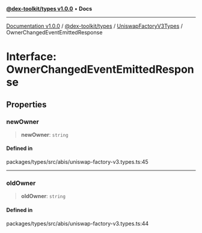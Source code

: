 [**@dex-toolkit/types v1.0.0**](../../../README.md) • **Docs**

***

[Documentation v1.0.0](../../../../../packages.md) / [@dex-toolkit/types](../../../README.md) / [UniswapFactoryV3Types](../README.md) / OwnerChangedEventEmittedResponse

# Interface: OwnerChangedEventEmittedResponse

## Properties

### newOwner

> **newOwner**: `string`

#### Defined in

packages/types/src/abis/uniswap-factory-v3.types.ts:45

***

### oldOwner

> **oldOwner**: `string`

#### Defined in

packages/types/src/abis/uniswap-factory-v3.types.ts:44
